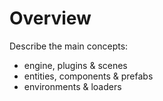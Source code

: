 # Overview #

Describe the main concepts:

* engine, plugins & scenes
* entities, components & prefabs
* environments & loaders
